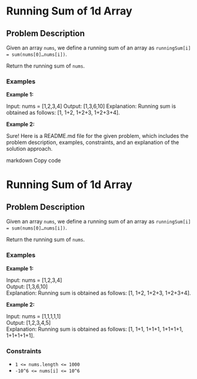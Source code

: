 # Running Sum of 1d Array

## Problem Description

Given an array `nums`, we define a running sum of an array as `runningSum[i] = sum(nums[0]…nums[i])`.

Return the running sum of `nums`.

### Examples

**Example 1:**

Input: nums = [1,2,3,4]
Output: [1,3,6,10]
Explanation: Running sum is obtained as follows: [1, 1+2, 1+2+3, 1+2+3+4].



**Example 2:**



Sure! Here is a README.md file for the given problem, which includes the problem description, examples, constraints, and an explanation of the solution approach.

markdown
Copy code
# Running Sum of 1d Array

## Problem Description

Given an array `nums`, we define a running sum of an array as `runningSum[i] = sum(nums[0]…nums[i])`.

Return the running sum of `nums`.

### Examples

**Example 1:**

Input: nums = [1,2,3,4] <br>
Output: [1,3,6,10] <br>
Explanation: Running sum is obtained as follows: [1, 1+2, 1+2+3, 1+2+3+4].


**Example 2:**

Input: nums = [1,1,1,1,1] <br>
Output: [1,2,3,4,5] <br>
Explanation: Running sum is obtained as follows: [1, 1+1, 1+1+1, 1+1+1+1, 1+1+1+1+1].



### Constraints

- `1 <= nums.length <= 1000`
- `-10^6 <= nums[i] <= 10^6`





